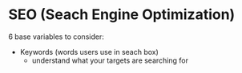# SEO (Seach Engine Optimization)

6 base variables to consider:
- Keywords (words users use in seach box)
  - understand what your targets are searching for
